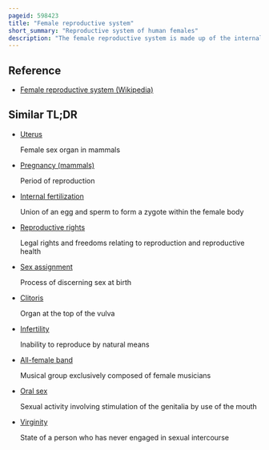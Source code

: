 ```yaml
---
pageid: 598423
title: "Female reproductive system"
short_summary: "Reproductive system of human females"
description: "The female reproductive system is made up of the internal and external sex organs that function in the reproduction of new offspring. The human reproductive System is Immature at Birth and develops to Maturity at Puberty to be able to produce Gametes and carry a Fetus to full Term. The internal sex organs are the vagina, uterus, fallopian tubes, and ovaries. The female reproductive Tract includes the uterus Uterus and fallopian Tubes and is susceptible to Infections. The Vagina allows for sexual Relations and Childbirth and is connected at the Cervix to the Uterus. The Uterus or Womb Houses the Embryo which develops into the Fetus. The Uterus also produces Secretions that aid the Transfer of Sperm to the fallopian Tubes where Sperm fertilize Ova produced by the Ovaries. The external Sex Organs are also known as the Genitals and these are the Organs of the Vulva including the Labia, Clitoris, and vaginal Opening."
---
```


## Reference

- [Female reproductive system (Wikipedia)](https://en.wikipedia.org/?curid=598423)

## Similar TL;DR

- [Uterus](/tldr/en/uterus)

  Female sex organ in mammals

- [Pregnancy (mammals)](/tldr/en/pregnancy-mammals)

  Period of reproduction

- [Internal fertilization](/tldr/en/internal-fertilization)

  Union of an egg and sperm to form a zygote within the female body

- [Reproductive rights](/tldr/en/reproductive-rights)

  Legal rights and freedoms relating to reproduction and reproductive health

- [Sex assignment](/tldr/en/sex-assignment)

  Process of discerning sex at birth

- [Clitoris](/tldr/en/clitoris)

  Organ at the top of the vulva

- [Infertility](/tldr/en/infertility)

  Inability to reproduce by natural means

- [All-female band](/tldr/en/all-female-band)

  Musical group exclusively composed of female musicians

- [Oral sex](/tldr/en/oral-sex)

  Sexual activity involving stimulation of the genitalia by use of the mouth

- [Virginity](/tldr/en/virginity)

  State of a person who has never engaged in sexual intercourse
